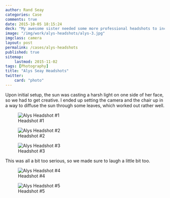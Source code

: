 ```yaml
---
author: Rand Seay
categories: Case
comments: true
date: 2015-10-05 18:15:24
deck: "My awesome sister needed some more professional headshots to include in her applications for Physician Assistant programs, so we pulled out the tripod and I snapped a few. In addition to being extremely smart, she keeps a great <a href='https://alysseay.wordpress.com/'>weblog</a> and writes some wonderful poetry."
image: "/img/work/alys-headshots/alys-3.jpg"
imgclass: camera
layout: post
permalink: /cases/alys-headshots
published: true
sitemap:
    lastmod: 2015-11-02
tags: [Photography]
title: "Alys Seay Headshots"
twitter:
    card: "photo"
---
```


Upon initial setup, the sun was casting a harsh light on one side of her face, so we had to get creative. I ended up setting the camera and the chair up in a way to diffuse the sun through some leaves, which worked out rather well<!--more-->.

<figure class="image">
    <img class="drop-shadow" src="{{ '/img/work/alys-headshots/alys-1.jpg' | prepend: site.baseurl }}" alt="Alys Headshot #1">
    <figcaption>Headshot #1</figcaption>
</figure>

<figure class="image">
    <img class="drop-shadow" src="{{ '/img/work/alys-headshots/alys-2.jpg' | prepend: site.baseurl }}" alt="Alys Headshot #2">
    <figcaption>Headshot #2</figcaption>
</figure>

<figure class="image">
    <img class="drop-shadow" src="{{ '/img/work/alys-headshots/alys-3.jpg' | prepend: site.baseurl }}" alt="Alys Headshot #3">
    <figcaption>Headshot #3</figcaption>
</figure>

This was all a bit too serious, so we made sure to laugh a little bit too.

<figure class="image">
    <img class="drop-shadow" src="{{ '/img/work/alys-headshots/alys-4.jpg' | prepend: site.baseurl }}" alt="Alys Headshot #4">
    <figcaption>Headshot #4</figcaption>
</figure>

<figure class="image">
    <img class="drop-shadow" src="{{ '/img/work/alys-headshots/alys-5.jpg' | prepend: site.baseurl }}" alt="Alys Headshot #5">
    <figcaption>Headshot #5</figcaption>
</figure>

